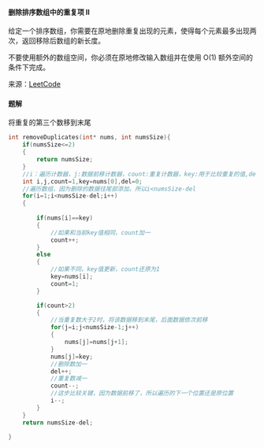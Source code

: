 #### 删除排序数组中的重复项 II

给定一个排序数组，你需要在原地删除重复出现的元素，使得每个元素最多出现两次，返回移除后数组的新长度。

不要使用额外的数组空间，你必须在原地修改输入数组并在使用 O(1) 额外空间的条件下完成。

来源：[LeetCode](https://leetcode-cn.com/problems/remove-duplicates-from-sorted-array-ii)

#### 题解

将重复的第三个数移到末尾

````C
int removeDuplicates(int* nums, int numsSize){
    if(numsSize<=2)
    {
        return numsSize;
    }
    //i：遍历计数器，j:数据前移计数器，count:重复计数器，key:用于比较重复的值,del:记录删除的个数
    int i,j,count=1,key=nums[0],del=0;
    //遍历数组，因为删除的数据往尾部添加，所以i<numsSize-del
    for(i=1;i<numsSize-del;i++)
    {
        
        if(nums[i]==key)
        {
            //如果和当前key值相同，count加一
            count++;
        }
        else
        {
            //如果不同，key值更新，count还原为1
            key=nums[i];
            count=1;
        }

        if(count>2)
        {
            //当重复数大于2时，将该数据移到末尾，后面数据依次前移
            for(j=i;j<numsSize-1;j++)
            {
                nums[j]=nums[j+1];
            }
            nums[j]=key;
            //删除数加一
            del++;
            //重复数减一
            count--;
            //这步比较关键，因为数据前移了，所以遍历的下一个位置还是原位置
            i--;
        }
    }
    return numsSize-del;

}
````